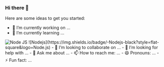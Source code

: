 ### Hi there 👋

<!--
**Rafaelmkp/Rafaelmkp** is a ✨ _special_ ✨ repository because its `README.md` (this file) appears on your GitHub profile.
-->
Here are some ideas to get you started:

- 🔭 I’m currently working on ...
- 🌱 I’m currently learning ...
<img src='https://img.shields.io/static/v1?style=plastic&label=&logo=Node.js&message=Node%20JS&color=gray' alt='Node JS'>
![Nodejs](https://img.shields.io/badge/-Nodejs-black?style=flat-square&logo=Node.js)
- 👯 I’m looking to collaborate on ...
- 🤔 I’m looking for help with ...
- 💬 Ask me about ...
- 📫 How to reach me: ...
- 😄 Pronouns: ...
- ⚡ Fun fact: ...
